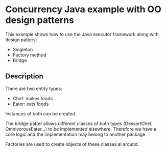 # Concurrency Java example with OO design patterns

This example shows how to use the Java executor framework along with design patters:

- Singleton
- Factory method
- Bridge


## Description
There are two entity types:
- Chef: makes foods
- Eater: eats foods

Instances of both can be created.

The bridge patter allows different classes of both types
(DessertChef, OmnivorousEater...) to be implemented elsewhere.
Therefore we have a core logic and the implementation may
belong to another package.

Factories are used to create objects of these classes al around.